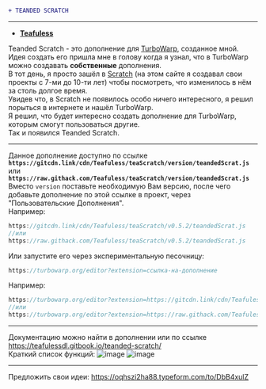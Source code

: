 ```diff 
+ TEANDED SCRATCH
```

---
*  **[Teafuless](https://github.com/Teafuless)** <br/>

Teanded Scratch - это дополнение для [TurboWarp](https://turbowarp.org), созданное мной.<br/>
Идея создать его пришла мне в голову когда я узнал, что в TurboWarp можно создавать **собственные** дополнения.<br/>
В тот день, я просто зашёл в [Scratch](https://scratch.mit.edu) \(на этом сайте я создавал свои проекты с 7\-ми до 10\-ти лет\) чтобы посмотреть, что изменилось в нём за столь долгое время.
<br/>
Увидев что, в Scratch не появилось особо ничего интересного, я решил порыться в интернете и нашёл TurboWarp.
<br/>
Я решил, что будет интересно создать дополнение для TurboWarp, которым смогут пользоваться другие.<br/>
Так и появился Teanded Scratch.

---
Данное дополнение доступно по ссылке **`https://gitcdn.link/cdn/Teafuless/teaScratch/version/teandedScrat.js`** или **`https://raw.githack.com/Teafuless/teaScratch/version/teandedScrat.js`** <br/>
Вместо `version` поставьте необходимую Вам версию, после чего добавьте дополнение по этой ссылке в проект, через "Пользовательские Дополнения".<br/>
Например:
```js
https://gitcdn.link/cdn/Teafuless/teaScratch/v0.5.2/teandedScrat.js
//или
https://raw.githack.com/Teafuless/teaScratch/v0.5.2/teandedScrat.js
```
Или запустите его через экспериментальную песочницу:<br/>
```js
https://turbowarp.org/editor?extension=ссылка-на-дополнение
```
Например:
```js
https://turbowarp.org/editor?extension=https://gitcdn.link/cdn/Teafuless/teaScratch/v0.5.2/teandedScrat.js
//или
https://turbowarp.org/editor?extension=https://raw.githack.com/Teafuless/teaScratch/v0.5.2/teandedScrat.js
```
---
Документацию можно найти в дополнении или по ссылке <https://teafulessdl.gitbook.io/teanded-scratch/><br/>
Краткий список функций:
![image](https://user-images.githubusercontent.com/95038883/143675371-5379a3aa-e5ae-4e31-a800-450f2002c674.png)
![image](https://user-images.githubusercontent.com/95038883/143675398-af7adada-68f7-45f7-b22b-4f8716783ce6.png)

---
Предложить свои идеи: <https://oqhszi2ha88.typeform.com/to/DbB4xulZ>
